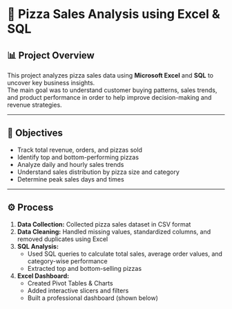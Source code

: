 # 🍕 Pizza Sales Analysis using Excel & SQL

## 📊 Project Overview
This project analyzes pizza sales data using **Microsoft Excel** and **SQL** to uncover key business insights.  
The main goal was to understand customer buying patterns, sales trends, and product performance in order to help improve decision-making and revenue strategies.

---
## 🎯 Objectives
- Track total revenue, orders, and pizzas sold  
- Identify top and bottom-performing pizzas  
- Analyze daily and hourly sales trends  
- Understand sales distribution by pizza size and category  
- Determine peak sales days and times  

---
## ⚙️ Process
1. **Data Collection:** Collected pizza sales dataset in CSV format  
2. **Data Cleaning:** Handled missing values, standardized columns, and removed duplicates using Excel  
3. **SQL Analysis:**  
   - Used SQL queries to calculate total sales, average order values, and category-wise performance  
   - Extracted top and bottom-selling pizzas  
4. **Excel Dashboard:**  
   - Created Pivot Tables & Charts  
   - Added interactive slicers and filters  
   - Built a professional dashboard (shown below)
